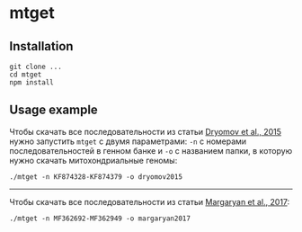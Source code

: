 # mtget

## Installation
```
git clone ...
cd mtget
npm install
```

## Usage example
Чтобы скачать все последовательности из статьи [Dryomov et al., 2015](https://www.nature.com/ejhg/journal/v23/n10/pdf/ejhg2014286a.pdf) нужно запустить ```mtget``` с двумя параметрами: ```-n``` с номерами последовательностей в генном банке и ```-o``` с названием папки, в которую нужно скачать митохондриальные геномы:

```
./mtget -n KF874328-KF874379 -o dryomov2015
```

---
Чтобы скачать все последовательности из статьи [Margaryan et al., 2017](http://www.cell.com/current-biology/pdf/S0960-9822(17)30695-4.pdf):

```
./mtget -n MF362692-MF362949 -o margaryan2017
```